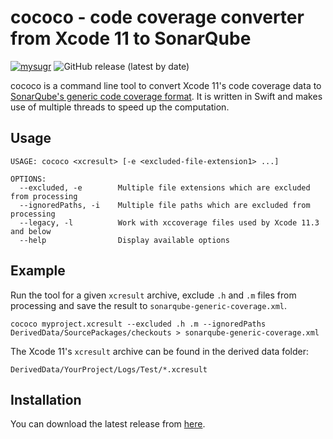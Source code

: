 # cococo - **co**de **co**verage **co**nverter from Xcode 11 to SonarQube

[![mysugr](https://circleci.com/gh/mysugr/cococo.svg?style=svg)](https://circleci.com/gh/mySugr/cococo)
![GitHub release (latest by date)](https://img.shields.io/github/v/release/mysugr/cococo)

cococo is a command line tool to convert Xcode 11's code coverage data to [SonarQube's generic code coverage format](https://docs.sonarqube.org/latest/analysis/generic-test/). It is written in Swift and makes use of multiple threads to speed up the computation. 

## Usage
```
USAGE: cococo <xcresult> [-e <excluded-file-extension1> ...]

OPTIONS:
  --excluded, -e        Multiple file extensions which are excluded from processing
  --ignoredPaths, -i    Multiple file paths which are excluded from processing
  --legacy, -l          Work with xccoverage files used by Xcode 11.3 and below
  --help                Display available options
```

## Example
Run the tool for a given `xcresult` archive, exclude `.h` and `.m` files from processing and save the result to `sonarqube-generic-coverage.xml`.
```
cococo myproject.xcresult --excluded .h .m --ignoredPaths DerivedData/SourcePackages/checkouts > sonarqube-generic-coverage.xml
```

The Xcode 11's `xcresult` archive can be found in the derived data folder:
```
DerivedData/YourProject/Logs/Test/*.xcresult
```

## Installation

You can download the latest release from [here](https://github.com/mysugr/cococo/releases/latest).
